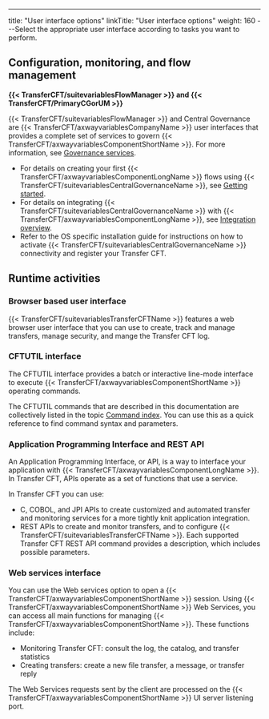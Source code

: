 ---
title: "User  interface options"
linkTitle: "User interface options"
weight: 160
---Select the appropriate user interface according to tasks you want to perform.

## Configuration, monitoring, and flow management

****{{< TransferCFT/suitevariablesFlowManager  >}} and {{< TransferCFT/PrimaryCGorUM  >}}****

{{< TransferCFT/suitevariablesFlowManager  >}} and Central Governance are {{< TransferCFT/axwayvariablesCompanyName  >}} user interfaces that provides a complete set of services to govern {{< TransferCFT/axwayvariablesComponentShortName  >}}. For more information, see [Governance services](../c_cg_concepts).

- For details on creating your first {{< TransferCFT/axwayvariablesComponentLongName >}} flows using {{< TransferCFT/suitevariablesCentralGovernanceName >}}, see [Getting started](../../troubleshoot_intro/collecting_information/gettingstarted_intro).
- For details on integrating {{< TransferCFT/suitevariablesCentralGovernanceName >}} with {{< TransferCFT/axwayvariablesComponentLongName >}}, see [Integration overview](../../governance_services_intro/governance_overview).
- Refer to the OS specific installation guide for instructions on how to activate {{< TransferCFT/suitevariablesCentralGovernanceName >}} connectivity and register your Transfer CFT.

## Runtime activities

### Browser based user interface

{{< TransferCFT/suitevariablesTransferCFTName  >}} features a web browser user interface that you can use to create, track and manage transfers, manage security, and mange the Transfer CFT log.

<span id="CFTUTIL_interface"></span>

### CFTUTIL interface

The CFTUTIL interface provides a batch or interactive line-mode interface
to execute {{< TransferCFT/axwayvariablesComponentShortName  >}} operating commands.

The CFTUTIL commands that are described in this documentation are collectively listed
in the topic [Command index](../../c_intro_userinterfaces/command_summary). You can use this as a quick reference
to find command syntax and parameters.

### Application Programming Interface and REST API

An Application Programming Interface, or API, is a way to interface your application with {{< TransferCFT/axwayvariablesComponentLongName  >}}. In Transfer CFT, APIs operate as a set of functions
that use a service.

In Transfer CFT you can use:

- C, COBOL, and JPI APIs to create customized and automated transfer and monitoring services for a more tightly knit application integration.
- REST APIs to create and monitor transfers, and to configure {{< TransferCFT/suitevariablesTransferCFTName >}}. Each supported Transfer CFT REST API command provides a description, which includes possible parameters.

### Web services interface

You can use the Web services option to open a {{< TransferCFT/axwayvariablesComponentShortName  >}} session.
Using {{< TransferCFT/axwayvariablesComponentShortName  >}} Web Services, you can access all main functions for
managing {{< TransferCFT/axwayvariablesComponentShortName  >}}. These functions include:

- Monitoring Transfer
    CFT: consult the log, the catalog, and transfer statistics
- Creating transfers:
    create a new file transfer, a message, or transfer reply

The Web Services requests sent by the client are processed on the {{< TransferCFT/axwayvariablesComponentShortName  >}} UI server listening port.
